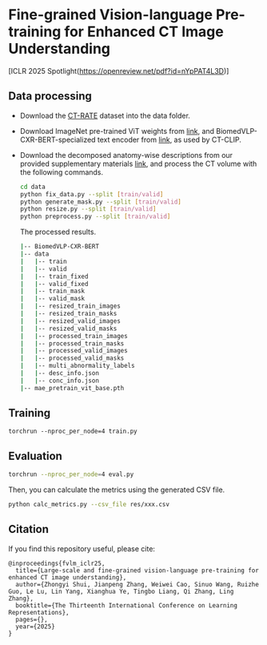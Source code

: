 # Fine-grained Vision-language Pre-training for Enhanced CT Image Understanding 
[ICLR 2025 Spotlight(https://openreview.net/pdf?id=nYpPAT4L3D)]

## Data processing

- Download the [CT-RATE](https://huggingface.co/datasets/ibrahimhamamci/CT-RATE) dataset into the data folder.

- Download ImageNet pre-trained ViT weights from [link](https://dl.fbaipublicfiles.com/mae/pretrain/mae_pretrain_vit_base.pth), and BiomedVLP-CXR-BERT-specialized text encoder from [link](https://huggingface.co/microsoft/BiomedVLP-CXR-BERT-specialized), as used by CT-CLIP.

- Download the decomposed anatomy-wise descriptions from our provided supplementary materials [link](https://openreview.net/forum?id=nYpPAT4L3D&referrer=%5BAuthor%20Console%5D(%2Fgroup%3Fid%3DICLR.cc%2F2025%2FConference%2FAuthors%23your-submissions)), and process the CT volume with the following commands.

  ```bash
  cd data
  python fix_data.py --split [train/valid]
  python generate_mask.py --split [train/valid]
  python resize.py --split [train/valid]
  python preprocess.py --split [train/valid]
  ```

  The processed results.

  ```bash
  |-- BiomedVLP-CXR-BERT
  |-- data
  |   |-- train
  |   |-- valid
  |   |-- train_fixed
  |   |-- valid_fixed
  |   |-- train_mask
  |   |-- valid_mask
  |   |-- resized_train_images
  |   |-- resized_train_masks
  |   |-- resized_valid_images
  |   |-- resized_valid_masks
  |   |-- processed_train_images
  |   |-- processed_train_masks
  |   |-- processed_valid_images
  |   |-- processed_valid_masks
  |   |-- multi_abnormality_labels
  |   |-- desc_info.json
  |   |-- conc_info.json
  |-- mae_pretrain_vit_base.pth
  ```



## Training

```shell
torchrun --nproc_per_node=4 train.py
```



## Evaluation

```bash
torchrun --nproc_per_node=4 eval.py
```

Then, you can calculate the metrics using the generated CSV file.

```bash
python calc_metrics.py --csv_file res/xxx.csv
```

## Citation
If you find this repository useful, please cite:
```
@inproceedings{fvlm_iclr25,
  title={Large-scale and fine-grained vision-language pre-training for enhanced CT image understanding},
  author={Zhongyi Shui, Jianpeng Zhang, Weiwei Cao, Sinuo Wang, Ruizhe Guo, Le Lu, Lin Yang, Xianghua Ye, Tingbo Liang, Qi Zhang, Ling Zhang},
  booktitle={The Thirteenth International Conference on Learning Representations},
  pages={},
  year={2025}
}
```
